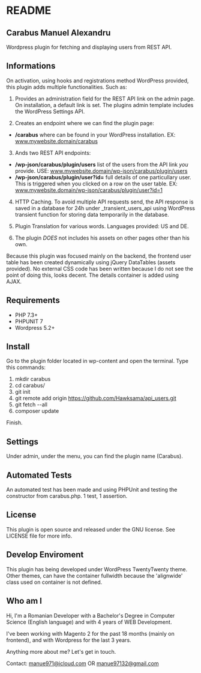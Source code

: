 # README

## Carabus Manuel Alexandru

Wordpress plugin for fetching and displaying users from REST API.

## Informations

On activation, using hooks and registrations method WordPress provided, this plugin adds multiple functionalities.
Such as:

1. Provides an administration field for the REST API link on the admin page. On installation, a default link is set. The plugins admin template includes the WordPress Settings API.

2. Creates an endpoint where we can find the plugin page:
* **/carabus** where can be found in your WordPress installation. EX: www.mywebsite.domain/carabus

3. Ands two REST API endpoints:
- **/wp-json/carabus/plugin/users** list of the users from the API link *you* provide. USE: www.mywebsite.domain/wp-json/carabus/plugin/users
- **/wp-json/carabus/plugin/user?id=** full details of one particullary user. This is triggered when you clicked on a row on the user table. EX: www.mywebsite.domain/wp-json/carabus/plugin/user?id=1

4. HTTP Caching. To avoid multiple API requests send, the API response is saved in a database for 24h under _transient_users_api using WordPress transient function for storing data temporarily in the database.

5. Plugin Translation for various words. Languages provided: US and DE. 

6. The plugin *DOES* not includes his assets on other pages other than his own.

Because this plugin was focused mainly on the backend, the frontend user table has been created dynamically using jQuery DataTables (assets provided). No external CSS code has been written because I do not see the point of doing this, looks decent.
The details container is added using AJAX.

## Requirements

* PHP 7.3+
* PHPUNIT 7
* Wordpress 5.2+

## Install
Go to the plugin folder located in wp-content and open the terminal. 
Type this commands:
1. mkdir carabus
2. cd carabus/
3. git init
4. git remote add origin https://github.com/Hawksama/api_users.git
5. git fetch --all
6. composer update

Finish.

## Settings
Under admin, under the menu, you can find the plugin name (Carabus).

## Automated Tests
An automated test has been made and using PHPUnit and testing the constructor from carabus.php. 1 test, 1 assertion.

## License

This plugin is open source and released under the GNU license. See LICENSE file for more info.

## Develop Enviroment

This plugin has being developed under WordPress TwentyTwenty theme. Other themes, can have the container fullwidth because the 'alignwide' class used on container is not defined.

## Who am I

Hi, I'm a Romanian Developer with a Bachelor's Degree in Computer Science (English language) and with 4 years of WEB Development.

I've been working with Magento 2 for the past 18 months (mainly on frontend), and with Wordpress for the last 3 years.

Anything more about me? Let's get in touch.

Contact: manue971@icloud.com OR manue97132@gmail.com